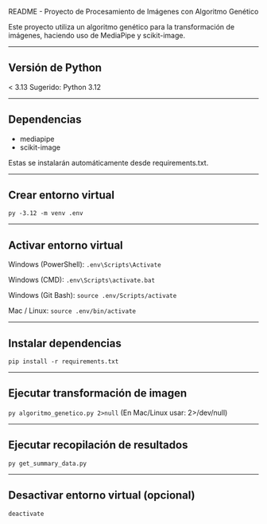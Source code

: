 README - Proyecto de Procesamiento de Imágenes con Algoritmo Genético

Este proyecto utiliza un algoritmo genético para la transformación de imágenes, haciendo uso de MediaPipe y scikit-image.

------------------------------------------------------------
Versión de Python
------------------------------------------------------------
< 3.13
Sugerido: Python 3.12

------------------------------------------------------------
Dependencias
------------------------------------------------------------
- mediapipe
- scikit-image

Estas se instalarán automáticamente desde requirements.txt.

------------------------------------------------------------
Crear entorno virtual
------------------------------------------------------------
```py -3.12 -m venv .env```

------------------------------------------------------------
Activar entorno virtual
------------------------------------------------------------
Windows (PowerShell):
```.env\Scripts\Activate```

Windows (CMD):
```.env\Scripts\activate.bat```

Windows (Git Bash):
```source .env/Scripts/activate```

Mac / Linux:
```source .env/bin/activate```

------------------------------------------------------------
Instalar dependencias
------------------------------------------------------------
```pip install -r requirements.txt```

------------------------------------------------------------
Ejecutar transformación de imagen
------------------------------------------------------------
```py algoritmo_genetico.py 2>null```
(En Mac/Linux usar: 2>/dev/null)

------------------------------------------------------------
Ejecutar recopilación de resultados
------------------------------------------------------------
```py get_summary_data.py```

------------------------------------------------------------
Desactivar entorno virtual (opcional)
------------------------------------------------------------
```deactivate```
